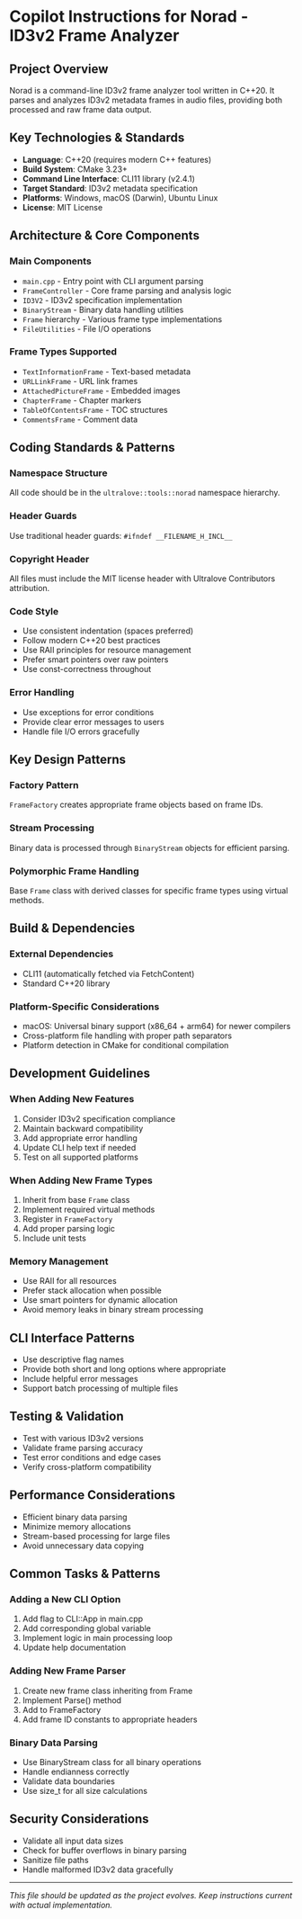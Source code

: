 # Copilot Instructions for Norad - ID3v2 Frame Analyzer

## Project Overview
Norad is a command-line ID3v2 frame analyzer tool written in C++20. It parses and analyzes ID3v2 metadata frames in audio files, providing both processed and raw frame data output.

## Key Technologies & Standards
- **Language**: C++20 (requires modern C++ features)
- **Build System**: CMake 3.23+
- **Command Line Interface**: CLI11 library (v2.4.1)
- **Target Standard**: ID3v2 metadata specification
- **Platforms**: Windows, macOS (Darwin), Ubuntu Linux
- **License**: MIT License

## Architecture & Core Components

### Main Components
- `main.cpp` - Entry point with CLI argument parsing
- `FrameController` - Core frame parsing and analysis logic
- `ID3V2` - ID3v2 specification implementation
- `BinaryStream` - Binary data handling utilities
- `Frame` hierarchy - Various frame type implementations
- `FileUtilities` - File I/O operations

### Frame Types Supported
- `TextInformationFrame` - Text-based metadata
- `URLLinkFrame` - URL link frames
- `AttachedPictureFrame` - Embedded images
- `ChapterFrame` - Chapter markers
- `TableOfContentsFrame` - TOC structures
- `CommentsFrame` - Comment data

## Coding Standards & Patterns

### Namespace Structure
All code should be in the `ultralove::tools::norad` namespace hierarchy.

### Header Guards
Use traditional header guards: `#ifndef __FILENAME_H_INCL__`

### Copyright Header
All files must include the MIT license header with Ultralove Contributors attribution.

### Code Style
- Use consistent indentation (spaces preferred)
- Follow modern C++20 best practices
- Use RAII principles for resource management
- Prefer smart pointers over raw pointers
- Use const-correctness throughout

### Error Handling
- Use exceptions for error conditions
- Provide clear error messages to users
- Handle file I/O errors gracefully

## Key Design Patterns

### Factory Pattern
`FrameFactory` creates appropriate frame objects based on frame IDs.

### Stream Processing
Binary data is processed through `BinaryStream` objects for efficient parsing.

### Polymorphic Frame Handling
Base `Frame` class with derived classes for specific frame types using virtual methods.

## Build & Dependencies

### External Dependencies
- CLI11 (automatically fetched via FetchContent)
- Standard C++20 library

### Platform-Specific Considerations
- macOS: Universal binary support (x86_64 + arm64) for newer compilers
- Cross-platform file handling with proper path separators
- Platform detection in CMake for conditional compilation

## Development Guidelines

### When Adding New Features
1. Consider ID3v2 specification compliance
2. Maintain backward compatibility
3. Add appropriate error handling
4. Update CLI help text if needed
5. Test on all supported platforms

### When Adding New Frame Types
1. Inherit from base `Frame` class
2. Implement required virtual methods
3. Register in `FrameFactory`
4. Add proper parsing logic
5. Include unit tests

### Memory Management
- Use RAII for all resources
- Prefer stack allocation when possible
- Use smart pointers for dynamic allocation
- Avoid memory leaks in binary stream processing

## CLI Interface Patterns
- Use descriptive flag names
- Provide both short and long options where appropriate
- Include helpful error messages
- Support batch processing of multiple files

## Testing & Validation
- Test with various ID3v2 versions
- Validate frame parsing accuracy
- Test error conditions and edge cases
- Verify cross-platform compatibility

## Performance Considerations
- Efficient binary data parsing
- Minimize memory allocations
- Stream-based processing for large files
- Avoid unnecessary data copying

## Common Tasks & Patterns

### Adding a New CLI Option
1. Add flag to CLI::App in main.cpp
2. Add corresponding global variable
3. Implement logic in main processing loop
4. Update help documentation

### Adding New Frame Parser
1. Create new frame class inheriting from Frame
2. Implement Parse() method
3. Add to FrameFactory
4. Add frame ID constants to appropriate headers

### Binary Data Parsing
- Use BinaryStream class for all binary operations
- Handle endianness correctly
- Validate data boundaries
- Use size_t for all size calculations

## Security Considerations
- Validate all input data sizes
- Check for buffer overflows in binary parsing
- Sanitize file paths
- Handle malformed ID3v2 data gracefully

---

*This file should be updated as the project evolves. Keep instructions current with actual implementation.*
